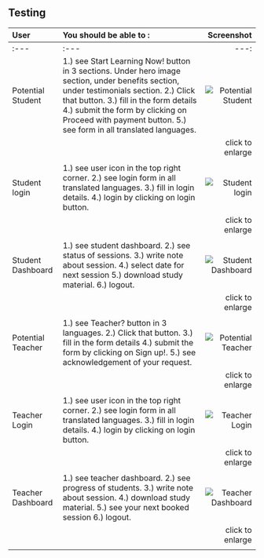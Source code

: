 
## Testing 


| User | You should be able to : | Screenshot |
| :---         |     :---       |          ---: |
| :---         |     :---       |          ---: |
| Potential Student   | 1.) see Start Learning Now! button in 3 sections. Under hero image section, under benefits section, under testimonials section. 2.) Click that button. 3.) fill in the form details 4.) submit the form by clicking on Proceed with payment button. 5.)  see form in all translated languages.   | ![Potential Student](https://raw.githubusercontent.com/marcelkolarcik/how-do-you-do/master/assets/screenshots/potential_student.gif)    |
|          |            |    click to enlarge      |
|         |           |          |
| Student login     | 1.) see user icon in the top right corner. 2.) see login form in all translated languages. 3.) fill in login details. 4.) login by clicking on login button.       | ![Student login](https://raw.githubusercontent.com/marcelkolarcik/how-do-you-do/master/assets/screenshots/student_login.gif)       |
|         |           |     click to enlarge    |
|          |            |          |
| Student Dashboard   | 1.) see student dashboard.  2.)  see status of sessions. 3.) write note about session. 4.) select date for next session 5.) download study material. 6.) logout.  |![Student Dashboard](https://raw.githubusercontent.com/marcelkolarcik/how-do-you-do/master/assets/screenshots/student_dashboard.gif)     |
|          |           |     click to enlarge     |
|          |           |           |
| Potential Teacher     | 1.) see Teacher? button in 3 languages. 2.) Click that button. 3.) fill in the form details 4.) submit the form by clicking on Sign up!. 5.)  see acknowledgement of your request.       | ![Potential Teacher](https://raw.githubusercontent.com/marcelkolarcik/how-do-you-do/master/assets/screenshots/potential_teacher.gif)       |
|          |          |     click to enlarge      |
|         |          |         |
| Teacher Login   |   1.) see user icon in the top right corner. 2.) see login form in all translated languages. 3.) fill in login details. 4.) login by clicking on login button.   | ![Teacher Login](https://raw.githubusercontent.com/marcelkolarcik/how-do-you-do/master/assets/screenshots/teacher_login.gif)     |
|          |           |     click to enlarge      |
|         |         |        |
|  Teacher Dashboard     | 1.) see teacher dashboard.  2.)  see progress of students. 3.) write note about session. 4.) download study material. 5.) see your next booked session 6.) logout.        | ![Teacher Dashboard](https://raw.githubusercontent.com/marcelkolarcik/how-do-you-do/master/assets/screenshots/teacher_dashboard.gif)      |
|          |          |      click to enlarge    |
|          |           |          |



